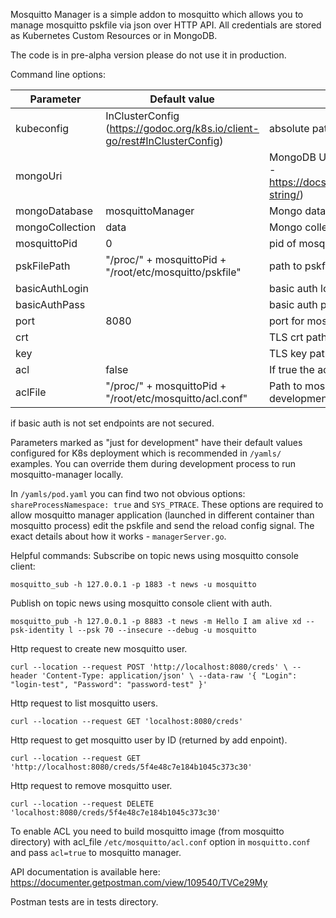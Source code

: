 Mosquitto Manager is a simple addon to mosquitto which allows you to manage mosquitto pskfile via json over HTTP API.
All credentials are stored as Kubernetes Custom Resources or in MongoDB.

The code is in pre-alpha version please do not use it in production.

Command line options:

| Parameter | Default value | Comment |
| --------- | ------------- | ------- |
| kubeconfig | InClusterConfig (https://godoc.org/k8s.io/client-go/rest#InClusterConfig) | absolute path to the kubeconfig file |
| mongoUri |  | MongoDB Uri if empty Kubernetes CRDs are used (details - https://docs.mongodb.com/manual/reference/connection-string/) |
| mongoDatabase | mosquittoManager | Mongo database used to store data|
| mongoCollection | data | Mongo collection used to store data |
| mosquittoPid | 0 | pid of mosquitto process (just for development) |
| pskFilePath | "/proc/" + mosquittoPid + "/root/etc/mosquitto/pskfile" | path to pskfile (just for development) |
| basicAuthLogin |  | basic auth login if empty auth is disabled |
| basicAuthPass |  | basic auth password if empty auth is disabled  |
| port | 8080 | port for mosquitto manager api |
| crt |  | TLS crt path if empty http |
| key |  | TLS key path if empty http |
| acl | false | If true the acls are created and managed |
| aclFile | "/proc/" + mosquittoPid + "/root/etc/mosquitto/acl.conf" | Path to mosquitto acl file if empty and acl=true (just for development) |

if basic auth is not set endpoints are not secured.

Parameters marked as "just for development" have their default values configured for K8s deployment which is recommended 
in `/yamls/` examples. You can override them during development process to run mosquitto-manager locally.  

In `/yamls/pod.yaml` you can find two not obvious options: 
`shareProcessNamespace: true` and `SYS_PTRACE`. These options are required to allow mosquitto manager application 
(launched in different container than mosquitto process) edit the pskfile and send the reload config signal. 
The exact details about how it works - `managerServer.go`. 

Helpful commands:
Subscribe on topic news using mosquitto console client:

`mosquitto_sub -h 127.0.0.1 -p 1883 -t news -u mosquitto`

Publish on topic news using mosquitto console client with auth. 

`mosquitto_pub -h 127.0.0.1 -p 8883 -t news -m Hello I am alive xd --psk-identity l --psk 70 --insecure --debug -u mosquitto`


Http request to create new mosquitto user. 

`curl --location --request POST 'http://localhost:8080/creds' \
 --header 'Content-Type: application/json' \
 --data-raw '{
     "Login": "login-test",
     "Password": "password-test"
 }'`

Http request to list mosquitto users.

`curl --location --request GET 'localhost:8080/creds'`

Http request to get mosquitto user by ID (returned by add enpoint).

`curl --location --request GET 'http://localhost:8080/creds/5f4e48c7e184b1045c373c30'`

Http request to remove mosquitto user.

`curl --location --request DELETE 'localhost:8080/creds/5f4e48c7e184b1045c373c30'`

To enable ACL you need to build mosquitto image (from mosquitto directory) 
with acl_file `/etc/mosquitto/acl.conf` option in `mosquitto.conf` and
pass `acl=true` to mosquitto manager. 

API documentation is available here:
https://documenter.getpostman.com/view/109540/TVCe29My

Postman tests are in tests directory. 

